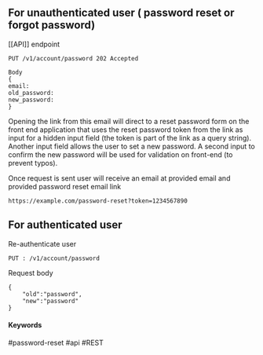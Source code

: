 
## For unauthenticated user ( password reset or forgot password)

[[API]] endpoint
```
PUT /v1/account/password 202 Accepted

Body
{
email: 
old_password:
new_password:
}

```

Opening the link from this email will direct to a reset password form on the front end application that uses the reset password token from the link as input for a hidden input field (the token is part of the link as a query string). Another input field allows the user to set a new password. A second input to confirm the new password will be used for validation on front-end (to prevent typos).


Once request is sent user will receive an email at provided email and provided password reset email link

```
https://example.com/password-reset?token=1234567890
```



## For authenticated user 

Re-authenticate user

```
PUT : /v1/account/password
```

Request body

```
{
    "old":"password",
    "new":"password"
}
```


#### Keywords

#password-reset #api #REST